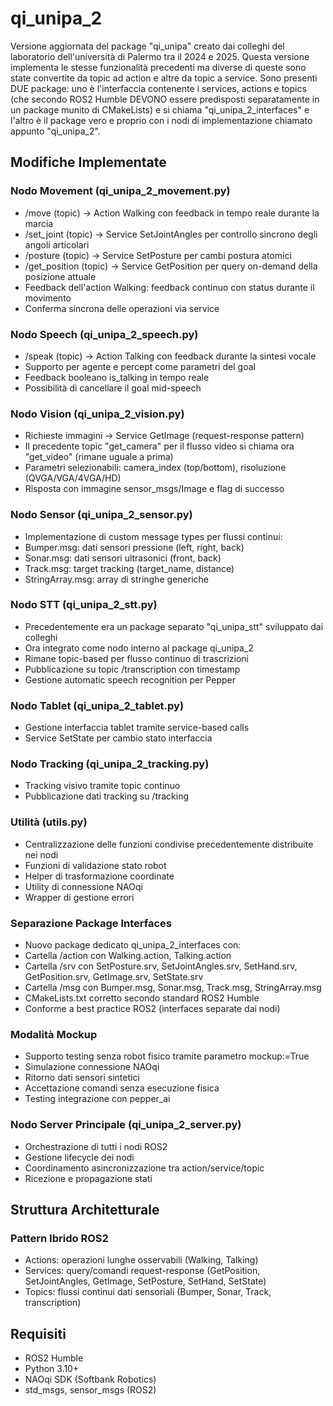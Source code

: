 # qi_unipa_2

Versione aggiornata del package "qi_unipa" creato dai colleghi del laboratorio dell'università di Palermo tra il 2024 e 2025. Questa versione implementa le stesse funzionalità precedenti ma diverse di queste sono state convertite da topic ad action e altre da topic a service. Sono presenti DUE package: uno è l'interfaccia contenente i services, actions e topics (che secondo ROS2 Humble DEVONO essere predisposti separatamente in un package munito di CMakeLists) e si chiama "qi_unipa_2_interfaces" e l'altro è il package vero e proprio con i nodi di implementazione chiamato appunto "qi_unipa_2".

## Modifiche Implementate

### Nodo Movement (qi_unipa_2_movement.py)
- /move (topic) -> Action Walking con feedback in tempo reale durante la marcia
- /set_joint (topic) -> Service SetJointAngles per controllo sincrono degli angoli articolari
- /posture (topic) -> Service SetPosture per cambi postura atomici
- /get_position (topic) -> Service GetPosition per query on-demand della posizione attuale
- Feedback dell'action Walking: feedback continuo con status durante il movimento
- Conferma sincrona delle operazioni via service

### Nodo Speech (qi_unipa_2_speech.py)
- /speak (topic) -> Action Talking con feedback durante la sintesi vocale
- Supporto per agente e percept come parametri del goal
- Feedback booleano is_talking in tempo reale
- Possibilità di cancellare il goal mid-speech

### Nodo Vision (qi_unipa_2_vision.py)
- Richieste immagini -> Service GetImage (request-response pattern)
- Il precedente topic "get_camera" per il flusso video si chiama ora "get_video" (rimane uguale a prima)
- Parametri selezionabili: camera_index (top/bottom), risoluzione (QVGA/VGA/4VGA/HD)
- Risposta con immagine sensor_msgs/Image e flag di successo

### Nodo Sensor (qi_unipa_2_sensor.py)
- Implementazione di custom message types per flussi continui:
- Bumper.msg: dati sensori pressione (left, right, back)
- Sonar.msg: dati sensori ultrasonici (front, back)
- Track.msg: target tracking (target_name, distance)
- StringArray.msg: array di stringhe generiche

### Nodo STT (qi_unipa_2_stt.py)
- Precedentemente era un package separato "qi_unipa_stt" sviluppato dai colleghi
- Ora integrato come nodo interno al package qi_unipa_2
- Rimane topic-based per flusso continuo di trascrizioni
- Pubblicazione su topic /transcription con timestamp
- Gestione automatic speech recognition per Pepper

### Nodo Tablet (qi_unipa_2_tablet.py)
- Gestione interfaccia tablet tramite service-based calls
- Service SetState per cambio stato interfaccia

### Nodo Tracking (qi_unipa_2_tracking.py)
- Tracking visivo tramite topic continuo
- Pubblicazione dati tracking su /tracking

### Utilità (utils.py)
- Centralizzazione delle funzioni condivise precedentemente distribuite nei nodi
- Funzioni di validazione stato robot
- Helper di trasformazione coordinate
- Utility di connessione NAOqi
- Wrapper di gestione errori

### Separazione Package Interfaces
- Nuovo package dedicato qi_unipa_2_interfaces con:
- Cartella /action con Walking.action, Talking.action
- Cartella /srv con SetPosture.srv, SetJointAngles.srv, SetHand.srv, GetPosition.srv, GetImage.srv, SetState.srv
- Cartella /msg con Bumper.msg, Sonar.msg, Track.msg, StringArray.msg
- CMakeLists.txt corretto secondo standard ROS2 Humble
- Conforme a best practice ROS2 (interfaces separate dai nodi)

### Modalità Mockup
- Supporto testing senza robot fisico tramite parametro mockup:=True
- Simulazione connessione NAOqi
- Ritorno dati sensori sintetici
- Accettazione comandi senza esecuzione fisica
- Testing integrazione con pepper_ai

### Nodo Server Principale (qi_unipa_2_server.py)
- Orchestrazione di tutti i nodi ROS2
- Gestione lifecycle dei nodi
- Coordinamento asincronizzazione tra action/service/topic
- Ricezione e propagazione stati

## Struttura Architetturale

### Pattern Ibrido ROS2
- Actions: operazioni lunghe osservabili (Walking, Talking)
- Services: query/comandi request-response (GetPosition, SetJointAngles, GetImage, SetPosture, SetHand, SetState)
- Topics: flussi continui dati sensoriali (Bumper, Sonar, Track, transcription)


## Requisiti

- ROS2 Humble
- Python 3.10+
- NAOqi SDK (Softbank Robotics)
- std_msgs, sensor_msgs (ROS2)
